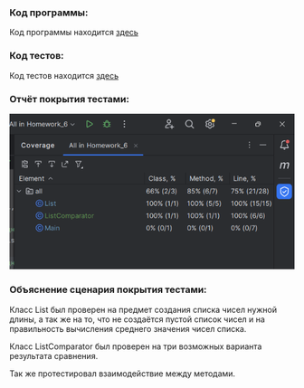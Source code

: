 ### Код программы:
Код программы находится [здесь](https://github.com/SergeiSolaev/Unit_test/tree/main/Homework_6/src/main/java)
### Код тестов:
Код тестов находится [здесь](https://github.com/SergeiSolaev/Unit_test/tree/main/Homework_6/src/test/java)
### Отчёт покрытия тестами:
![TestCoverage](TestsCoverage.png)
### Объяснение сценария покрытия тестами:
Класс List был проверен на предмет создания списка чисел 
нужной длины, а так же на то, что не создаётся пустой список чисел и на правильность вычисления среднего значения чисел списка.

Класс ListComparator был проверен на три возможных варианта результата сравнения. 

Так же протестировал взаимодействие между методами.